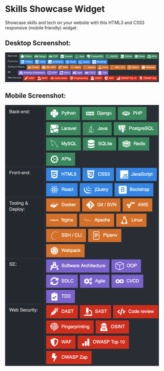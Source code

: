 # Skills Showcase Widget

Showcase skills and tech on your website with this HTML3 and CSS3 responsive (mobile friendly) widget. 

## Desktop Screenshot:
![Desktop screenshot](https://github.com/sjbell/skills_showcase_widget/blob/main/skills-desktop.png?raw=true "Desktop screenshot")

## Mobile Screenshot:
![Mobile screenshot](https://github.com/sjbell/skills_showcase_widget/blob/main/skills-mobile.png?raw=true "Mobile screenshot")
